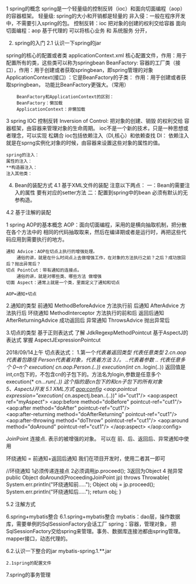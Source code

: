 ﻿1 spring的概念
 spring是一个轻量级的控制反转（ioc）和面向切面编程（aop）的容器框架。
 	轻量级: spring的大小和开销都是轻量的
 	非入侵：一般在程序开发中，不需要引入spring的包。
 	控制反转：ioc 把对象的创建的权利交给容器
 	面向切面编程：aop  基于代理的  可以将核心业务 和 系统服务 分开，
 	
2. spring的入门
	2.1 认识一下spring的jar
	
	
spring的核心的配置或者类
applicationContext.xml  核心配置文件，作用：用于配置所有的类，这些类可以称为springbean
BeanFactory:	容器的工厂类（接口），作用：用于创建或者获取springbean，即spring管理的对象
ApplicationContext(接口)	：它是BeanFactory的子类： 作用：用于创建或者获取springbean，
			功能比BeanFactory更强大。（常用）
			
		BeanFactory和ApplicationContext的区别：
		BeanFactory：懒加载
		ApplicationContext：非懒加载

3 spring IOC
	控制反转 Inversion of Control: 把对象的创建、销毁 的权利交给 容器框架，由容器来管理对象的生命周期。
	ioc不是一个新的技术，只是一种思想或者理念，可以实现 松耦合
	ioc包括依赖注入（DI,核心）和依赖查找
	DI： 依赖注入  就是在sprng实例化对象的时候，由容器来设置这些对象的属性的值。
	
	spring的注入：
	属性的注入：
	**构造器注入：
	注入其他类：
	
	
4. Bean的装配方式
 4.1 基于XML文件的装配
 	注意以下两点：
 		一：Bean的需要注入的属性 要有对应的setter方法
 		二：配置到spring中的bean 必须有默认的无参构造。
 	
 4.2 基于注解的装配
	
1 spring AOP的基本概念
	AOP：面向切面编程，采用的是横向抽取机制，把分散在各个方法中的 相同的代码抽取取来，然后在编译期或者是运行时，再把这些代码应用到需要执行的地方。
	
	通知 Advice：AOP在切点上执行的增强处理。
		通俗的讲，就是在什么时间点上去做增强工作，在对象的方法执行之前？之后？成功放回后？抛出异常后？
	切点 PointCut：带有通知的连接点。
		通俗的讲，就是对哪些类、哪些方法 做增强
	切面 Aspect：通常上就是一个类，里面定义了通知和切点
	
	AOP=通知+切点
	
	
2.通知的类型
前通知 MethodBeforeAdvice      方法执行前
后通知 AfterAdvice      方法执行后
环绕通知 MethodInterceptor  方法执行的前和后
返回后通知 AfterReturningAdvice   成功返回后
异常通知   ThrowsAdvice 抛出异常后

3.切点的类型
	基于正则表达式 	了解     JdkRegexpMethodPointcut
	基于AspectJ的表达式   掌握   AspectJExpressionPointcut
	
2018/09/14上午
切点表达式：
1.第一个*代表着返回类型 *代表任意类型
2.cn.aop代表着包路径 Person代表着对象，*代表着方法
3./。 ..代表着参数  .. 代表任意多个 0~n个
execution(* cn.aop.Person.*(..))
execution(int  cn.*.login(..))  返回值是int,cn包下的，不包含cn的子包下的。方法名为login,参数是任意多个
execution(* cn..*.run(..))  这个指的是cn包下的和cn子包下的所有对象	
5、AspectJ开发
5.1 XML方式
<aop:config>
		<!-- 切点 ，需要配置切点表达式-->
		<aop:pointcut expression="execution(* cn.aspectj.bean.*.*(..))" id="cut1"/>
		<!-- 通知器 -->
		<!-- <aop:advisor advice-ref=""/> -->
		<!-- 切面 -->
		<aop:aspect ref="myAspect">
			<!-- 前通知   method：前通知对应的方法   pointcut-ref：对应的切点-->
			<aop:before method="doBefore" pointcut-ref="cut1"/>	
			<!-- 后通知。 无论怎样都会执行-->
			<aop:after method="doAfter" pointcut-ref="cut1"/>	
			<!-- 返回后通知  。只有正常返回后 才执行-->
			<aop:after-returning method="doAfterReturning" pointcut-ref="cut1"/>
			<!-- 异常通知 . 当有异常抛出时才会执行-->
			<aop:after-throwing method="doThrow" pointcut-ref="cut1"/>
			<!-- 环绕通知 -->
			<aop:around method="doAround" pointcut-ref="cut1"/>
		</aop:aspect>
	</aop:config>	


JoinPoint 连接点.  表示的被增强的对象。 可以在 前、后、返回后、异常通知中使用

环绕通知 = 前通知+返回后通知   我们在项目开发时，使用二者其一即可


//环绕通知 1必须传递连接点  2必须调用jp.proceed(); 3返回为Object 4 抛异常
	public Object doAround(ProceedingJoinPoint jp) throws Throwable{
		System.err.println("环绕通知前.....");
		Object obj = jp.proceed();
		System.err.println("环绕通知后.....");
		return obj;
	}
	
5.2 注解方式

6.spring+mybatis整合
6.1.spring+mybatis整合
	mybatis：dao层，操作数据库，需要单例的SqlSessionFactory会话工厂
	spring：容器，管理对象， 把SqlSessionFactory交给spring来管理。事务、数据库连接池都由spring管理。 mapper接口，动态代理的。
	
6.2.认识一下整合的jar   mybatis-spring.1.**.jar

	2.1spring的配置文件
7.spring的事务管理
	
